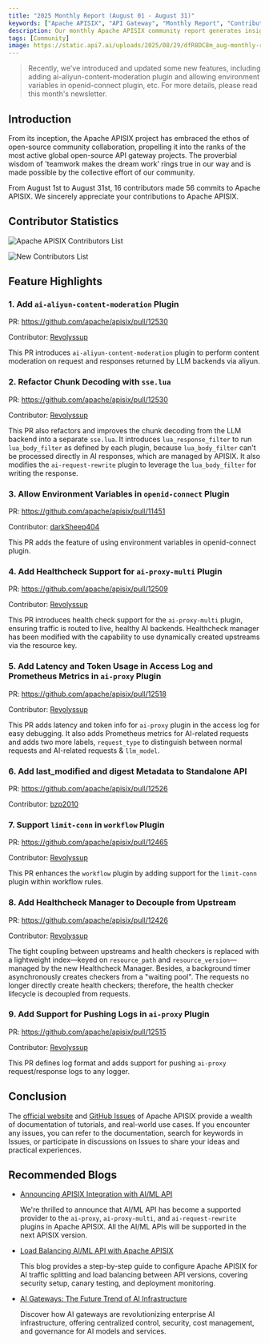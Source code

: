 ```yaml
---
title: "2025 Monthly Report (August 01 - August 31)"
keywords: ["Apache APISIX", "API Gateway", "Monthly Report", "Contributor"]
description: Our monthly Apache APISIX community report generates insights into the project's monthly developments. The reports provide a pathway into the Apache APISIX community, ensuring that you stay well-informed and actively involved.
tags: [Community]
image: https://static.api7.ai/uploads/2025/08/29/dfR8DC8m_aug-monthly-report-cover-en.webp
---
```


> Recently, we've introduced and updated some new features, including adding ai-aliyun-content-moderation plugin and allowing environment variables in openid-connect plugin, etc. For more details, please read this month's newsletter.

<!--truncate-->

## Introduction

From its inception, the Apache APISIX project has embraced the ethos of open-source community collaboration, propelling it into the ranks of the most active global open-source API gateway projects. The proverbial wisdom of 'teamwork makes the dream work' rings true in our way and is made possible by the collective effort of our community.

From August 1st to August 31st, 16 contributors made 56 commits to Apache APISIX. We sincerely appreciate your contributions to Apache APISIX.

## Contributor Statistics

![Apache APISIX Contributors List](https://static.api7.ai/uploads/2025/08/29/SWsZprNc_aug-contributor-list.webp)

![New Contributors List](https://static.api7.ai/uploads/2025/08/29/7SSxLwiC_aug-new-contributors.webp)

## Feature Highlights

### 1. Add `ai-aliyun-content-moderation` Plugin

PR: https://github.com/apache/apisix/pull/12530

Contributor: [Revolyssup](https://github.com/Revolyssup)

This PR introduces `ai-aliyun-content-moderation` plugin to perform content moderation on request and responses returned by LLM backends via aliyun.

### 2. Refactor Chunk Decoding with `sse.lua`

PR: https://github.com/apache/apisix/pull/12530

Contributor: [Revolyssup](https://github.com/Revolyssup)

This PR also refactors and improves the chunk decoding from the LLM backend into a separate `sse.lua`. It introduces `lua_response_filter` to run `lua_body_filter` as defined by each plugin, because `lua_body_filter` can't be processed directly in AI responses, which are managed by APISIX. It also modifies the `ai-request-rewrite` plugin to leverage the `lua_body_filter` for writing the response.

### 3. Allow Environment Variables in `openid-connect` Plugin

PR: https://github.com/apache/apisix/pull/11451

Contributor: [darkSheep404](https://github.com/darkSheep404)

This PR adds the feature of using environment variables in openid-connect plugin.

### 4. Add Healthcheck Support for `ai-proxy-multi` Plugin

PR: https://github.com/apache/apisix/pull/12509

Contributor: [Revolyssup](https://github.com/Revolyssup)

This PR introduces health check support for the `ai-proxy-multi` plugin, ensuring traffic is routed to live, healthy AI backends. Healthcheck manager has been modified with the capability to use dynamically created upstreams via the resource key.

### 5. Add Latency and Token Usage in Access Log and Prometheus Metrics in `ai-proxy` Plugin

PR: https://github.com/apache/apisix/pull/12518

Contributor: [Revolyssup](https://github.com/Revolyssup)

This PR adds latency and token info for `ai-proxy` plugin in the access log for easy debugging. It also adds Prometheus metrics for AI-related requests and adds two more labels, `request_type` to distinguish between normal requests and AI-related requests & `llm_model`.

### 6. Add last_modified and digest Metadata to Standalone API

PR: https://github.com/apache/apisix/pull/12526

Contributor: [bzp2010](https://github.com/bzp2010)

### 7. Support `limit-conn` in `workflow` Plugin

PR: https://github.com/apache/apisix/pull/12465

Contributor: [Revolyssup](https://github.com/Revolyssup)

This PR enhances the `workflow` plugin by adding support for the `limit-conn` plugin within workflow rules.

### 8. Add Healthcheck Manager to Decouple from Upstream

PR: https://github.com/apache/apisix/pull/12426

Contributor: [Revolyssup](https://github.com/Revolyssup)

The tight coupling between upstreams and health checkers is replaced with a lightweight index—keyed on `resource_path` and `resource_version`—managed by the new Healthcheck Manager. Besides, a background timer asynchronously creates checkers from a "waiting pool". The requests no longer directly create health checkers; therefore, the health checker lifecycle is decoupled from requests.

### 9. Add Support for Pushing Logs in `ai-proxy` Plugin

PR: https://github.com/apache/apisix/pull/12515

Contributor: [Revolyssup](https://github.com/Revolyssup)

This PR defines log format and adds support for pushing `ai-proxy` request/response logs to any logger.

## Conclusion

The [official website](https://apisix.apache.org/) and [GitHub Issues](https://github.com/apache/apisix/issues) of Apache APISIX provide a wealth of documentation of tutorials, and real-world use cases. If you encounter any issues, you can refer to the documentation, search for keywords in Issues, or participate in discussions on Issues to share your ideas and practical experiences.

## Recommended Blogs

- [Announcing APISIX Integration with AI/ML API](https://apisix.apache.org/blog/2025/07/29/announcing-integration-of-apisix-and-ai-ml-api/)

  We're thrilled to announce that AI/ML API has become a supported provider to the `ai-proxy`, `ai-proxy-multi`, and `ai-request-rewrite` plugins in Apache APISIX. All the AI/ML APIs will be supported in the next APISIX version.

- [Load Balancing AI/ML API with Apache APISIX](https://apisix.apache.org/blog/2025/07/31/load-balancing-between-ai-ml-api-with-apisix/)

  This blog provides a step-by-step guide to configure Apache APISIX for AI traffic splitting and load balancing between API versions, covering security setup, canary testing, and deployment monitoring.

- [AI Gateways: The Future Trend of AI Infrastructure](https://apisix.apache.org/blog/2025/06/18/ai-gateway-future-trend-of-ai-infrastructure/)

  Discover how AI gateways are revolutionizing enterprise AI infrastructure, offering centralized control, security, cost management, and governance for AI models and services.
